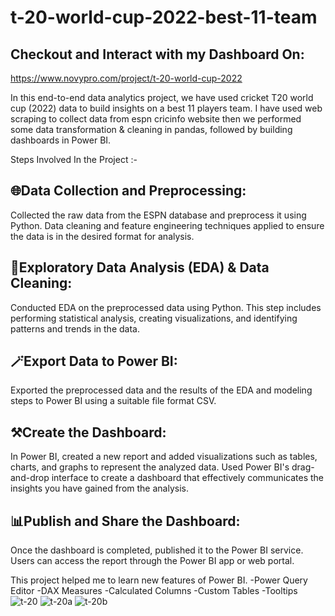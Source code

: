 # t-20-world-cup-2022-best-11-team

## Checkout and Interact with my Dashboard On:
https://www.novypro.com/project/t-20-world-cup-2022

In this end-to-end data analytics project, we have used cricket T20 world cup (2022) data to build insights on a best 11 players team. I have used web scraping to collect data from espn cricinfo website then we performed some data transformation & cleaning in pandas, followed by building dashboards in Power BI.

Steps Involved In the Project :-

## 🌐Data Collection and Preprocessing: 
Collected the raw data from the ESPN database and preprocess it using Python. Data cleaning and feature engineering techniques applied to ensure the data is in the desired format for analysis.

## 🧹Exploratory Data Analysis (EDA) & Data Cleaning: 
Conducted EDA on the preprocessed data using Python. This step includes performing statistical analysis, creating visualizations, and identifying patterns and trends in the data.

## 🪄Export Data to Power BI: 
Exported the preprocessed data and the results of the EDA and modeling steps to Power BI using a suitable file format CSV.

## ⚒️Create the Dashboard: 
In Power BI, created a new report and added visualizations such as tables, charts, and graphs to represent the analyzed data. Used Power BI's drag-and-drop interface to create a dashboard that effectively communicates the insights you have gained from the analysis.

## 📊Publish and Share the Dashboard: 
Once the dashboard is completed, published it to the Power BI service. Users can access the report through the Power BI app or web portal.

This project helped me to learn new features of Power BI.
-Power Query Editor
-DAX Measures
-Calculated Columns
-Custom Tables
-Tooltips
![t-20](https://user-images.githubusercontent.com/113992933/222404590-0144d80b-dda0-49b3-b6f0-518c62fbd13e.png)
![t-20a](https://user-images.githubusercontent.com/113992933/222404661-b1356e93-1afd-4443-9c51-27d9138ac47e.png)
![t-20b](https://user-images.githubusercontent.com/113992933/222404709-d0f2358f-a186-4f62-bce6-bc872006b0f8.png)




